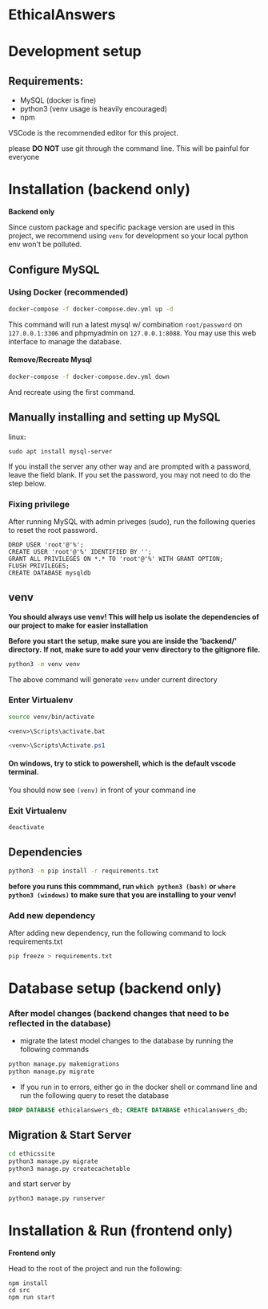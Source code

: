 # EthicalAnswers

# Development setup
## Requirements:
- MySQL (docker is fine)
- python3 (venv usage is heavily encouraged)
- npm

VSCode is the recommended editor for this project.

please **DO NOT** use git through the command line. 
This will be painful for everyone

# Installation (backend only)
**Backend only**

Since custom package and specific package version are used in this project, we recommend using `venv` for development so your local python env won't be polluted.

## Configure MySQL

### Using Docker (recommended)

```bash
docker-compose -f docker-compose.dev.yml up -d
```

This command will run a latest mysql w/ combination `root/password` on `127.0.0.1:3306` and phpmyadmin on `127.0.0.1:8088`. You may use this web interface to manage the database.

#### Remove/Recreate Mysql

```bash
docker-compose -f docker-compose.dev.yml down
```

And recreate using the first command.

## Manually installing and setting up MySQL

linux:

```
sudo apt install mysql-server
```

If you install the server any other way and are prompted with a password, leave the field blank.
If you set the password, you may not need to do the step below.

### Fixing privilege

After running MySQL with admin priveges (sudo), run the following queries to reset the root password.

```
DROP USER 'root'@'%';
CREATE USER 'root'@'%' IDENTIFIED BY '';
GRANT ALL PRIVILEGES ON *.* TO 'root'@'%' WITH GRANT OPTION;
FLUSH PRIVILEGES;
CREATE DATABASE mysqldb
```

## venv 
**You should always use venv! This will help us isolate the dependencies of our project to make for easier installation**

**Before you start the setup, make sure you are inside the 'backend/' directory.** 
**If not, make sure to add your venv directory to the gitignore file.**

```bash
python3 -m venv venv
```

The above command will generate `venv` under current directory

### Enter Virtualenv

```bash
source venv/bin/activate
```

```cmd.exe
<venv>\Scripts\activate.bat
```

```PowerShell
<venv>\Scripts\Activate.ps1
```

#### On windows, try to stick to powershell, which is the default vscode terminal.

You should now see `(venv)` in front of your command ine

### Exit Virtualenv

```bash
deactivate
```

## Dependencies

```bash
python3 -m pip install -r requirements.txt
```

**before you runs this commmand, run `which python3 (bash)` or `where python3 (windows)` to make sure that you are installing to your venv!**

### Add new dependency

After adding new dependency, run the following command to lock requirements.txt

```bash
pip freeze > requirements.txt
```


# Database setup (backend only) 


### After model changes (backend changes that need to be reflected in the database)
- migrate the latest model changes to the database by running the following commands

```bash
python manage.py makemigrations
python manage.py migrate
``` 
- If you run in to errors, either go in the docker shell or command line and run the following query to reset the database

```sql
DROP DATABASE ethicalanswers_db; CREATE DATABASE ethicalanswers_db;
```

<!-- - Ignore the strikethrough information below, continue to the `Migration & Start Server` section! -->
<!-- - After you migrate, create a user in the database by running the app and going to \register
- Once you create a user, run the django shell in order to populate the database

```bash
python manage.py shell
```

- Then copy and run the code in defulat_database.py in the repo's root folder
- Now you should have the current setup for testing. -->

<!--@TODO if custom packages uses, we could have a script to move then into `venv` or let user do their global package stuff.-->

## Migration & Start Server

```bash
cd ethicssite
python3 manage.py migrate
python3 manage.py createcachetable
```

and start server by

```bash
python3 manage.py runserver
```

##

# Installation & Run (frontend only)
**Frontend only**

Head to the root of the project and run the following:
```
npm install
cd src
npm run start
```